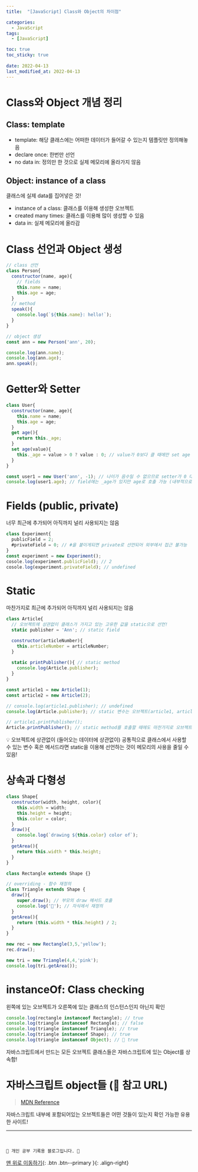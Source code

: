 ```yaml
---
title:  "[JavaScript] Class와 Object의 차이점"

categories:
  - JavaScript
tags:
  - [JavaScript]

toc: true
toc_sticky: true
 
date: 2022-04-13
last_modified_at: 2022-04-13
---
```

# Class와 Object 개념 정리
## Class: template
- template: 해당 클래스에는 어떠한 데이터가 들어갈 수 있는지 템플릿만 정의해놓음
- declare once: 한번만 선언
- no data in: 정의만 한 것으로 실제 메모리에 올라가지 않음

## Object: instance of a class
클래스에 실제 data를 집어넣은 것!
- instance of a class: 클래스를 이용해 생성한 오브젝트
- created many times: 클래스를 이용해 많이 생성할 수 있음
- data in: 실제 메모리에 올라감

# Class 선언과 Object 생성
```js
// class 선언
class Person{
  constructor(name, age){
    // fields
    this.name = name;
    this.age = age;
  }
  // method
  speak(){
    console.log(`${this.name}: hello!`);
  }
}

// object 생성
const ann = new Person('ann', 20);

console.log(ann.name);
console.log(ann.age);
ann.speak();
```

# Getter와 Setter
```js
class User{
  constructor(name, age){
    this.name = name;
    this.age = age;
  }
  get age(){
    return this._age;
  }
  set age(value){
    this._age = value > 0 ? value : 0; // value가 0보다 클 때에만 set age
  }
}

const user1 = new User('ann', -1); // 나이가 음수일 수 없으므로 setter가 0 대입
console.log(user1.age); // field에는 _age가 있지만 age로 호출 가능 (내부적으로 getter와 setter를 이용하기 때문)
```

# Fields (public, private)
너무 최근에 추가되어 아직까지 널리 사용되지는 않음
```js
class Experiment{
  publicField = 2;
  #privateField = 0; // #을 붙이게되면 private로 선언되어 외부에서 접근 불가능
}
const experiment = new Experiment();
cosole.log(experiment.publicField); // 2
cosole.log(experiment.privateField); // undefined
```

# Static
마찬가지로 최근에 추가되어 아직까지 널리 사용되지는 않음
```js
class Article{
  // 오브젝트에 상관없이 클래스가 가지고 있는 고유한 값을 static으로 선언!
  static publisher = 'Ann'; // static field

  constructor(articleNumber){
    this.articleNumber = articleNumber;
  }
  
  static printPublisher(){ // static method
    console.log(Article.publisher);
  }
}

const article1 = new Article(1);
const article2 = new Article(2);

// console.log(article1.publisher); // undefined
console.log(Article.publisher); // static 변수는 오브젝트(article1, article2)마다 할당되는 것이 아니라 Article이라는 클래스 자체에 할당된 것!

// article1.printPublisher();
Article.printPublisher(); // static method를 호출할 때에도 마찬가지로 오브젝트가 아닌 클래스로부터 호출
```
💡 오브젝트에 상관없이 (들어오는 데이터에 상관없이) 공통적으로 클래스에서 사용할 수 있는 변수 혹은 메서드라면 static을 이용해 선언하는 것이 메모리의 사용을 줄일 수 있음!

# 상속과 다형성
```js
class Shape{
  constructor(width, height, color){
    this.width = width;
    this.height = height;
    this.color = color;
  }
  draw(){
    console.log(`drawing ${this.color} color of`);
  }
  getArea(){
    return this.width * this.height;
  }
}

class Rectangle extends Shape {} 

// overriding - 함수 재정의
class Triangle extends Shape {
  draw(){
    super.draw(); // 부모의 draw 메서드 호출
    console.log('🔺'); // 자식에서 재정의
  }
  getArea(){
    return (this.width * this.height) / 2;
  }
}

new rec = new Rectangle(3,5,'yellow');
rec.draw();

new tri = new Triangle(4,4,'pink');
console.log(tri.getArea());
```

# instanceOf: Class checking
왼쪽에 있는 오브젝트가 오른쪽에 있는 클래스의 인스턴스인지 아닌지 확인
```js
console.log(rectangle instanceof Rectangle); // true
console.log(triangle instanceof Rectangle); // false
console.log(triangle instanceof Triangle); // true
console.log(triangle instanceof Shape); // true
console.log(triangle instanceof Object); // 🌟 true
```
자바스크립트에서 만드는 모든 오브젝트 클래스들은 자바스크립트에 있는 Object를 상속함!

# 자바스크립트 object들 (🌟 참고 URL)
> [MDN Reference](https://developer.mozilla.org/en-US/docs/Web/JavaScript/Reference)

자바스크립트 내부에 포함되어있는 오브젝트들은 어떤 것들이 있는지 확인 가능한 유용한 사이트!

***
<br>

    💛 개인 공부 기록용 블로그입니다. 👻

[맨 위로 이동하기](#){: .btn .btn--primary }{: .align-right}
